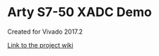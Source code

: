 # Arty S7-50 XADC Demo <!-- Replace this line with the project name -->
Created for Vivado 2017.2

[Link to the project wiki](https://reference.digilentinc.com/doku.php)

